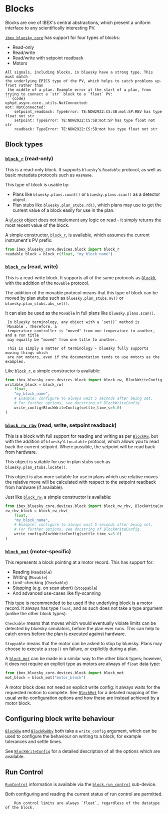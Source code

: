 # Blocks

Blocks are one of IBEX's central abstractions, which present a uniform interface to any
scientifically interesting PV.

[`ibex_bluesky_core`](ibex_bluesky_core) has support for four types of blocks:
- Read-only
- Read/write
- Read/write with setpoint readback
- Motors

```{note}
All signals, including blocks, in bluesky have a strong type. This must match
the underlying EPICS type of the PV, which helps to catch problems up-front rather than
 the middle of a plan. Example error at the start of a plan, from trying to connect a `str` block to a `float` PV:
```{code}
ophyd_async.core._utils.NotConnected:
mot: NotConnected:
    setpoint_readback: TypeError: TE:NDW2922:CS:SB:mot:SP:RBV has type float not str
    setpoint: TypeError: TE:NDW2922:CS:SB:mot:SP has type float not str
    readback: TypeError: TE:NDW2922:CS:SB:mot has type float not str
```



## Block types

### [`block_r`](ibex_bluesky_core.devices.block.block_r) (read-only)

This is a read-only block. It supports `bluesky`'s `Readable` protocol, as well as
basic metadata protocols such as `HasName`.

This type of block is usable by:
- Plans like `bluesky.plans.count()` or `bluesky.plans.scan()` as a detector object.
- Plan stubs like `bluesky.plan_stubs.rd()`, which plans may use to get the current value
of a block easily for use in the plan.

A [`BlockR`](ibex_bluesky_core.devices.block.BlockR) object does not implement any logic on read - it simply returns the most recent
value of the block.

A simple constructor, [`block_r`](ibex_bluesky_core.devices.block.block_r), is available, which assumes the current instrument's PV
prefix:

```python
from ibex_bluesky_core.devices.block import block_r
readable_block = block_r(float, "my_block_name")
```

### [`block_rw`](ibex_bluesky_core.devices.block.block_rw)  (read, write)

This is a read-write block. It supports all of the same protocols as [`BlockR`](ibex_bluesky_core.devices.block.BlockR), with the
addition of the `Movable` protocol.

The addition of the movable protocol means that this type of block can be moved by plan 
stubs such as `bluesky.plan_stubs.mv()` or `bluesky.plan_stubs.abs_set()`.

It can also be used as the `Movable` in full plans like `bluesky.plans.scan()`.

```{note}
 In bluesky terminology, any object with a `set()` method is `Movable`. Therefore, a
 temperature controller is "moved" from one temperature to another, and a run title
 may equally be "moved" from one title to another.
 
 This is simply a matter of terminology - bluesky fully supports moving things which
 are not motors, even if the documentation tends to use motors as the examples.
```

Like [`block_r`](ibex_bluesky_core.devices.block.block_r), a simple constructor is available:

```python
from ibex_bluesky_core.devices.block import block_rw, BlockWriteConfig
writable_block = block_rw(
    float, 
    "my_block_name",
    # Example: configure to always wait 5 seconds after being set.
    # For further options, see docstring of BlockWriteConfig.
    write_config=BlockWriteConfig(settle_time_s=5.0)
)
```


### [`block_rw_rbv`](ibex_bluesky_core.devices.block.block_rw_rbv) (read, write, setpoint readback)

This is a block with full support for reading and writing as per [`BlockRw`](ibex_bluesky_core.devices.block.BlockRw), but with
the addition of `bluesky`'s `Locatable` protocol, which allows you to read back the
current setpoint. Where possible, the setpoint will be read back from hardware.

This object is suitable for use in plan stubs such as `bluesky.plan_stubs.locate()`.

This object is also more suitable for use in plans which use relative moves - the
relative move will be calculated with respect to the setpoint readback from hardware
(if available).

Just like [`block_rw`](ibex_bluesky_core.devices.block.block_rw), a simple constructor is available:

```python
from ibex_bluesky_core.devices.block import block_rw_rbv, BlockWriteConfig
rw_rbv_block = block_rw_rbv(
    float, 
    "my_block_name",
    # Example: configure to always wait 5 seconds after being set.
    # For further options, see docstring of BlockWriteConfig.
    write_config=BlockWriteConfig(settle_time_s=5.0)
)
```

### [`block_mot`](ibex_bluesky_core.devices.block.block_mot) (motor-specific)

This represents a block pointing at a motor record. This has support for:
- Reading (`Readable`)
- Writing (`Movable`)
- Limit-checking (`Checkable`)
- Stopping (e.g. on scan abort) (`Stoppable`)
- And advanced use-cases like fly-scanning

This type is recommended to be used if the underlying block is a motor record. It always has
type `float`, and as such does not take a type argument (unlike the other block types).

`Checkable` means that moves which would eventually violate limits can be detected by
bluesky simulators, before the plan ever runs. This can help to catch errors before
the plan is executed against hardware.

`Stoppable` means that the motor can be asked to stop by bluesky. Plans may choose to execute
a `stop()` on failure, or explicitly during a plan.

A [`block_mot`](ibex_bluesky_core.devices.block.block_mot) can be made in a similar way to the other block types; however, it does not
require an explicit type as motors are always of `float` data type:

```python
from ibex_bluesky_core.devices.block import block_mot
mot_block = block_mot("motor_block")
```

A motor block does not need an explicit write config: it always waits for the requested motion
to complete. See [`BlockMot`](ibex_bluesky_core.devices.block.BlockMot) for a detailed mapping of
the usual write-configuration options and how these are instead achieved by a motor block.

## Configuring block write behaviour

[`BlockRw`](ibex_bluesky_core.devices.block.BlockRw)  and [`BlockRwRbv`](ibex_bluesky_core.devices.block.BlockRwRbv)  both take a `write_config` argument, which can be used to configure
the behaviour on writing to a block, for example tolerances and settle times.

See [`BlockWriteConfig`](ibex_bluesky_core.devices.block.BlockWriteConfig) for a detailed
description of all the options which are available.

## Run Control

[`RunControl`](ibex_bluesky_core.devices.block.RunControl) information is available via the [`block.run_control`](ibex_bluesky_core.devices.block.run_control) sub-device.

Both configuring and reading the current status of run control are permitted.

```{note}
    Run control limits are always `float`, regardless of the datatype of the block.
```

